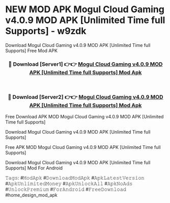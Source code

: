 # NEW MOD APK Mogul Cloud Gaming v4.0.9 MOD APK [Unlimited Time full Supports] - w9zdk
Download Mogul Cloud Gaming v4.0.9 MOD APK [Unlimited Time full Supports] Free Mod APK

<div align="center">
<h3>🔴 Download [Server1] 👉👉 <a href="https://apk-comot.site?title=Mogul_Cloud_Gaming_v4.0.9_MOD_APK_[Unlimited_Time_full_Supports]">Mogul Cloud Gaming v4.0.9 MOD APK [Unlimited Time full Supports] Mod Apk</a></h3><br>

<h3>🔴 Download [Server2] 👉👉 <a href="https://apk-comot.site?title=Mogul_Cloud_Gaming_v4.0.9_MOD_APK_[Unlimited_Time_full_Supports]">Mogul Cloud Gaming v4.0.9 MOD APK [Unlimited Time full Supports] Mod Apk</a></h3>
</div>


Free Download APK MOD Mogul Cloud Gaming v4.0.9 MOD APK [Unlimited Time full Supports]

Download Mogul Cloud Gaming v4.0.9 MOD APK [Unlimited Time full Supports] 

Free APK MOD Mogul Cloud Gaming v4.0.9 MOD APK [Unlimited Time full Supports] 

Download Mogul Cloud Gaming v4.0.9 MOD APK [Unlimited Time full Supports] Mod For Android

𝚃𝚊𝚐𝚜: #𝙼𝚘𝚍𝙰𝚙𝚔 #𝙳𝚘𝚠𝚗𝚕𝚘𝚊𝚍𝙼𝚘𝚍𝙰𝚙𝚔 #𝙰𝚙𝚔𝙻𝚊𝚝𝚎𝚜𝚝𝚅𝚎𝚛𝚜𝚒𝚘𝚗 #𝙰𝚙𝚔𝚄𝚗𝚕𝚒𝚖𝚒𝚝𝚎𝚍𝙼𝚘𝚗𝚎𝚢 #𝙰𝚙𝚔𝚄𝚗𝚕𝚘𝚌𝚔𝙰𝚕𝚕 #𝙰𝚙𝚔𝙽𝚘𝙰𝚍𝚜 #𝚄𝚗𝚕𝚘𝚌𝚔𝙿𝚛𝚎𝚖𝚒𝚞𝚖 #𝙵𝚘𝚛𝙰𝚗𝚍𝚛𝚘𝚒𝚍 #𝙵𝚛𝚎𝚎𝙳𝚘𝚠𝚗𝚕𝚘𝚊𝚍 #home_design_mod_apk